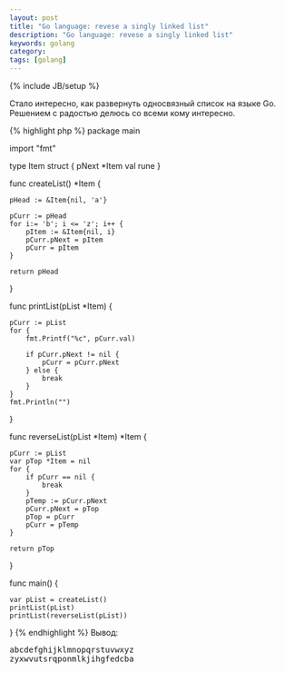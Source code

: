 ```yaml
---
layout: post
title: "Go language: revese a singly linked list"
description: "Go language: revese a singly linked list"
keywords: golang
category: 
tags: [golang]
---
```

{% include JB/setup %}

Стало интересно, как развернуть односвязный список на языке Go.
Решением с радостью делюсь со всеми кому интересно.

{% highlight php %}
package main

import "fmt"

type Item struct { 
    pNext *Item
    val rune
}

func createList() *Item {

    pHead := &Item{nil, 'a'}
    
    pCurr := pHead
    for i:= 'b'; i <= 'z'; i++ { 
        pItem := &Item{nil, i}       
        pCurr.pNext = pItem
        pCurr = pItem
    }
    
    return pHead
}

func printList(pList *Item) {

    pCurr := pList
    for {
        fmt.Printf("%c", pCurr.val)
        
        if pCurr.pNext != nil {
            pCurr = pCurr.pNext
        } else {
            break
        }
    }
    fmt.Println("")
}

func reverseList(pList *Item) *Item {
    
    pCurr := pList
    var pTop *Item = nil
    for {
        if pCurr == nil {
            break
        }
        pTemp := pCurr.pNext
        pCurr.pNext = pTop
        pTop = pCurr
        pCurr = pTemp        
    }
    
    return pTop
}

func main() {

    var pList = createList() 
    printList(pList)
    printList(reverseList(pList))
}
{% endhighlight %}
Вывод:
<pre class="terminal">
abcdefghijklmnopqrstuvwxyz
zyxwvutsrqponmlkjihgfedcba
</pre>
